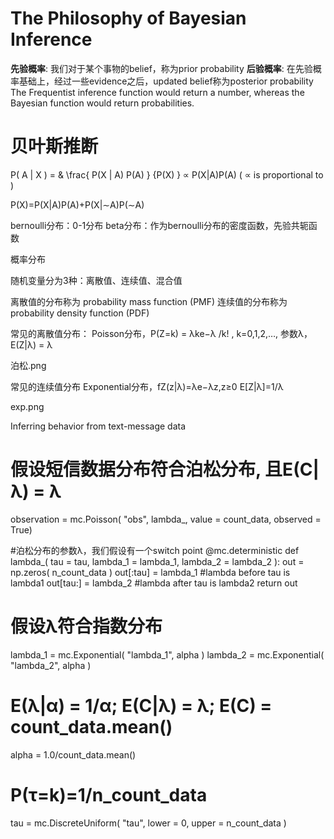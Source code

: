 # The Philosophy of Bayesian Inference

**先验概率**: 我们对于某个事物的belief，称为prior probability 
**后验概率**: 在先验概率基础上，经过一些evidence之后，updated belief称为posterior probability 
The Frequentist inference function would return a number, whereas the Bayesian function would return probabilities. 

# 贝叶斯推断

P( A | X ) = & \\frac{ P(X | A) P(A) } {P(X) }
            ∝ P(X|A)P(A)  ( ∝ is proportional to )

 P(X)=P(X|A)P(A)+P(X|∼A)P(∼A)


bernoulli分布：0-1分布 
beta分布：作为bernoulli分布的密度函数，先验共轭函数

概率分布

随机变量分为3种：离散值、连续值、混合值

离散值的分布称为 probability mass function (PMF)
连续值的分布称为 probability density function (PDF)

常见的离散值分布：
Poisson分布，P(Z=k) = λke−λ /k! , k=0,1,2,…, 参数λ，E(Z|λ) = λ

泊松.png

常见的连续值分布
Exponential分布，fZ(z|λ)=λe−λz,z≥0  E[Z|λ]=1/λ

exp.png

Inferring behavior from text-message data

# 假设短信数据分布符合泊松分布, 且E(C|λ) = λ
observation = mc.Poisson( "obs", lambda_, value = count_data, observed = True)

#泊松分布的参数λ，我们假设有一个switch point
@mc.deterministic
def lambda_( tau = tau, lambda_1 = lambda_1, lambda_2 = lambda_2 ):
    out = np.zeros( n_count_data ) 
    out[:tau] = lambda_1     #lambda before tau is lambda1
    out[tau:] = lambda_2     #lambda after tau is lambda2
    return out

 

# 假设λ符合指数分布

lambda_1 = mc.Exponential( "lambda_1", alpha )
lambda_2 = mc.Exponential( "lambda_2", alpha )

 

# E(λ|α) = 1/α; E(C|λ) = λ; E(C) = count_data.mean()

alpha = 1.0/count_data.mean()

 

# P(τ=k)=1/n_count_data

tau = mc.DiscreteUniform( "tau", lower = 0, upper = n_count_data )